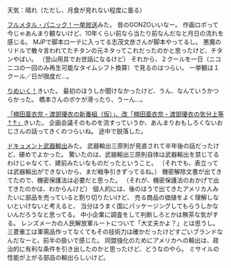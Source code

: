 天気：晴れ（ただし、月食が見れない程度に曇る）

[フルメタル・パニック！一挙放送](http://live.nicovideo.jp/gate/lv193028575)みた。
昔のGONZOいいなー。
作画ロボって今じゃあんまり観ないけど、10年くらい前なら当たり前なんだなと月日の流れを感じる。
MJPで脚本ローテに入ってる志茂文彦さんが脚本やってるし。
悪魔のリドルで散々言われてたチタンの元ネタってこれだったのかと思ったけど、チタンやばい。
（登山用具でお世話になるけど）
それから、２クールを一日（ニコニコの一回のみ再生可能なタイムシフト換算）で見るのはつらい。
一挙観は１クール／日が限度だ...。

[りめいく！](http://seaside-c.jp/program/remake/)きいた。
最初のほうしか聞けなかったけど、うん、なんていうかつらかった。
橋本さんのボケが滑ったり、うーん...。

[「楠田亜衣奈・渡部優衣の新番組（仮）」、改「楠田亜衣奈・渡部優衣の気分上等⇡↑」](http://ageage.secondshot.jp/)きいた。
企画会議そのものを流すっていうか、あんまりおもしろくないおじさんの話ってきくのつらいね。
途中で脱落した。

[ドキュメント武器輸出](http://www.nhk.or.jp/special/detail/2014/1005/)みた。
武器輸出三原則が見直されて半年後の話だったけど、硬めでよかった。
驚いたのは、武器輸出三原則自体は武器輸出を禁じてるわけじゃなくて、建前みたいなものだったということ。
（それでも、表立っては武器輸出ができないから、まだ戦争引きずってるね。）
機密解除文書が出てきてたので、機密保護法は必要だと思った。
（それが、機密保護法のおかげで出てきたのかは、わからんけど）
個人的には、後のほうで出てきたアメリカ人みたいに部品を売っていると割り切りたいけど、
売る商品の価値をよく理解しないといけないと考えると、
当分はうまく国にパッケージングしてもらうしかないんだろうなと思ってる。
中小企業に調査をして判断しろとかは無茶な気がする。
レンズメーカの人民解放軍ルートについて「大丈夫かよ？」とは思うし。
三菱重工は軍需品作ってなくてもその技術力は確かだったけどすごいブランドなんだなーと、前半の扱いで感じた。
同盟強化のためにアメリカへの輸出は、政治的に有利な条件を引き出したのかと思ったけど、どうなのやら。
ミサイルの性能が上がる部品の輸出らしいけど。
